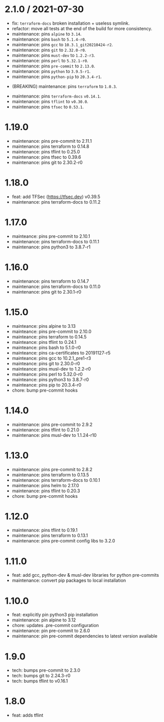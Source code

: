 
2.1.0 / 2021-07-30
==================

- fix: `terraform-docs` broken installation + useless symlink.
- refactor: move all tests at the end of the build for more consistency.
- maintenance: pins `alpine` to `3.14`.
- maintenance: pins `bash` to `5.1.4-r0`.
- maintenance: pins `gcc` to `10.3.1_git20210424-r2`.
- maintenance: pins `git` to `2.32.0-r0`.
- maintenance: pins `must-dev` to `1.2.2-r3`.
- maintenance: pins `perl` to `5.32.1-r0`.
- maintenance: pins `pre-commit` to `2.13.0`.
- maintenance: pins `python` to `3.9.5-r1`.
- maintenance: pins `python-pip` to `20.3.4-r1`.
* (BREAKING) maintenance: pins `terraform` to `1.0.3`.
- maintenance: pins `terraform-docs` `v0.14.1`.
- maintenance: pins `tflint` to `v0.30.0`.
- maintenance: pins `tfsec` to `0.53.1`.

1.19.0
======

- maintenance: pins pre-commit to 2.11.1
- maintenance: pins terraform to 0.14.8
- maintenance: pins tflint to 0.25.0
- maintenance: pins tfsec to 0.39.6
- maintenance: pins git to 2.30.2-r0

1.18.0
======

- feat: add TFSec (<https://tfsec.dev>) v0.39.5
- maintenance: pins terraform-docs to 0.11.2

1.17.0
======

- mainteance: pins pre-commit to 2.10.1
- maintenance: pins terraform-docs to 0.11.1
- maintenance: pins python3 to 3.8.7-r1

1.16.0
======

- maintenance: pins terraform to 0.14.7
- maintenance: pins terraform-docs to 0.11.0
- maintenance: pins git to 2.30.1-r0

1.15.0
======

- mainteance: pins alpine to 3.13
- mainteance: pins pre-commit to 2.10.0
- mainteance: pins terraform to 0.14.5
- mainteance: pins tflint to 0.24.1
- mainteance: pins bash to 5.1.0-r0
- mainteance: pins ca-certificates to 20191127-r5
- mainteance: pins gcc to 10.2.1_pre1-r3
- mainteance: pins git to 2.30.0-r0
- mainteance: pins musl-dev to 1.2.2-r0
- mainteance: pins perl to 5.32.0-r0
- mainteance: pins python3 to 3.8.7-r0
- mainteance: pins pip to 20.3.4-r0
- chore: bump pre-commit hooks

1.14.0
======

- maintenance: pins pre-commit to 2.9.2
- maintenance: pins tflint to 0.21.0
- maintenance: pins musl-dev to 1.1.24-r10

1.13.0
======

- maintenance: pins pre-commit to 2.8.2
- maintenance: pins terraform to 0.13.5
- maintenance: pins terraform-docs to 0.10.1
- maintenance: pins helm to 2.17.0
- maintenance: pins tflint to 0.20.3
- chore: bump pre-commit hooks

1.12.0
======

- maintenance: pins tflint to 0.19.1
- maintenance: pins terraform to 0.13.1
- maintenance: pins pre-commit config libs to 3.2.0

1.11.0
======

- feat: add gcc, python-dev & musl-dev libraries for python pre-commits
- maintenance: convert pip packages to local installation

1.10.0
======

- feat: explicitly pin python3 pip installation
- maintenance: pin alpine to 3.12
- chore: updates .pre-commit configuration
- maintenance: pin pre-commit to 2.6.0
- maintenance: pin pre-commit dependencies to latest version available

1.9.0
======

- tech: bumps pre-commit to 2.3.0
- tech: bumps git to 2.24.3-r0
- tech: bumps tflint to v0.16.1

1.8.0
======

- feat: adds tflint
